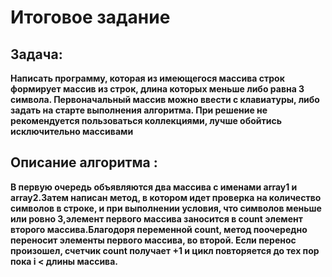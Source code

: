 # Итоговое задание

## Задача:
**Написать программу, которая из имеющегося массива строк формирует массив из строк, длина которых меньше либо равна 3 символа. Первоначальный массив можно ввести с клавиатуры, либо задать на старте выполнения алгоритма. При решение не рекомендуется пользоваться коллекциями, лучше обойтись исключительно массивами**

## Описание алгоритма :

**В первую очередь объявляются два массива с именами array1 и array2.Затем написан метод, в котором идет проверка на количество символов в строке, и при выполнении условия, что символов меньше или ровно 3,элемент первого массива заносится в count элемент второго массива.Благодоря переменной count, метод поочередно переносит элементы первого массива, во второй. Если перенос произошел, счетчик count получает +1 и цикл повторяется до тех пор пока i < длины массива.**